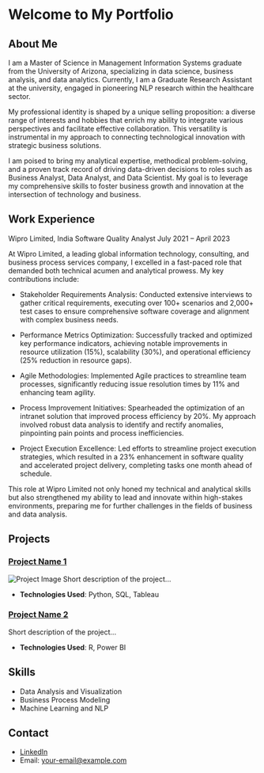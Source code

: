 # Welcome to My Portfolio

## About Me
I am a Master of Science in Management Information Systems graduate from the University of Arizona, specializing in data science, business analysis, and data analytics. Currently, I am a Graduate Research Assistant at the university, engaged in pioneering NLP research within the healthcare sector.

My professional identity is shaped by a unique selling proposition: a diverse range of interests and hobbies that enrich my ability to integrate various perspectives and facilitate effective collaboration. This versatility is instrumental in my approach to connecting technological innovation with strategic business solutions.

I am poised to bring my analytical expertise, methodical problem-solving, and a proven track record of driving data-driven decisions to roles such as Business Analyst, Data Analyst, and Data Scientist. My goal is to leverage my comprehensive skills to foster business growth and innovation at the intersection of technology and business.

## Work Experience
Wipro Limited, India
Software Quality Analyst
July 2021 – April 2023

At Wipro Limited, a leading global information technology, consulting, and business process services company, I excelled in a fast-paced role that demanded both technical acumen and analytical prowess. My key contributions include:

* Stakeholder Requirements Analysis: Conducted extensive interviews to gather critical requirements, executing over 100+ scenarios and 2,000+ test cases to ensure comprehensive software coverage and alignment with complex business needs.

* Performance Metrics Optimization: Successfully tracked and optimized key performance indicators, achieving notable improvements in resource utilization (15%), scalability (30%), and operational efficiency (25% reduction in resource gaps).

* Agile Methodologies: Implemented Agile practices to streamline team processes, significantly reducing issue resolution times by 11% and enhancing team agility.

* Process Improvement Initiatives: Spearheaded the optimization of an intranet solution that improved process efficiency by 20%. My approach involved robust data analysis to identify and rectify anomalies, pinpointing pain points and process inefficiencies.

* Project Execution Excellence: Led efforts to streamline project execution strategies, which resulted in a 23% enhancement in software quality and accelerated project delivery, completing tasks one month ahead of schedule.

This role at Wipro Limited not only honed my technical and analytical skills but also strengthened my ability to lead and innovate within high-stakes environments, preparing me for further challenges in the fields of business and data analysis.

## Projects

### [Project Name 1](link-to-repo)
![Project Image](link-to-image)
Short description of the project...
- **Technologies Used**: Python, SQL, Tableau

### [Project Name 2](link-to-repo)
Short description of the project...
- **Technologies Used**: R, Power BI

## Skills
- Data Analysis and Visualization
- Business Process Modeling
- Machine Learning and NLP

## Contact
- [LinkedIn](your-linkedin-url)
- Email: your-email@example.com
